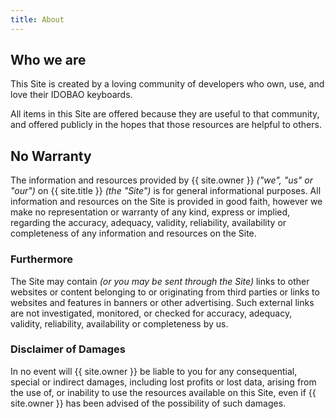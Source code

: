 ```yaml
---
title: About
---
```


## Who we are

This Site is created by a loving community of developers who own, use, and love their IDOBAO keyboards.

All items in this Site are offered because they are useful to that community, and offered publicly in the hopes that those resources are helpful to others.


## No Warranty

The information and resources provided by {{ site.owner }} *("we", "us" or "our")* on {{ site.title }} *(the "Site")* is for general informational purposes.
All information and resources on the Site is provided in good faith, however we make no representation or warranty of any kind, express or implied, regarding the accuracy, adequacy, validity, reliability, availability or completeness of any information and resources on the Site.

### Furthermore

The Site may contain *(or you may be sent through the Site)* links to other websites or content belonging to or originating from third parties or links to websites and features in banners or other advertising.  Such external links are not investigated, monitored, or checked for accuracy, adequacy, validity, reliability, availability or completeness by us.

### Disclaimer of Damages

In no event will {{ site.owner }} be liable to you for any consequential, special or indirect damages, including lost profits or lost data, arising from the use of, or inability to use the resources available on this Site, even if {{ site.owner }} has been advised of the possibility of such damages.
